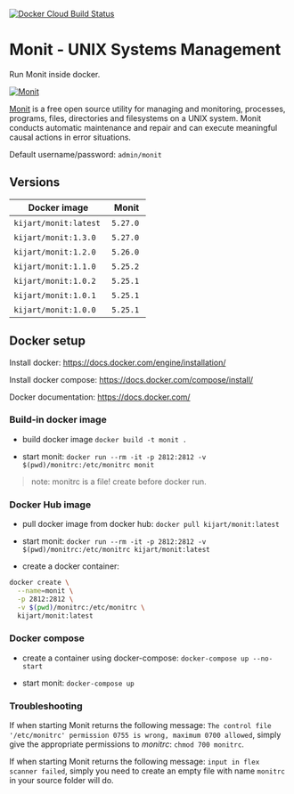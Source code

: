[![Docker Cloud Build Status](https://img.shields.io/docker/cloud/build/kijart/monit.svg)](https://hub.docker.com/r/kijart/monit)

# Monit - UNIX Systems Management

Run Monit inside docker.

[![Monit](https://mmonit.com/monit/img/logo.png)](https://mmonit.com/monit/)

[Monit](https://mmonit.com/monit/) is a free open source utility for managing and monitoring, processes, programs, files, directories and filesystems on a UNIX system. Monit conducts automatic maintenance and repair and can execute meaningful causal actions in error situations.

Default username/password: `admin/monit`

## Versions

| Docker image           | Monit     |
| ---------------------- | --------- |
| `kijart/monit:latest`  | `5.27.0`  |
| `kijart/monit:1.3.0`   | `5.27.0`  |
| `kijart/monit:1.2.0`   | `5.26.0`  |
| `kijart/monit:1.1.0`   | `5.25.2`  |
| `kijart/monit:1.0.2`   | `5.25.1`  |
| `kijart/monit:1.0.1`   | `5.25.1`  |
| `kijart/monit:1.0.0`   | `5.25.1`  |

## Docker setup

Install docker: <https://docs.docker.com/engine/installation/>

Install docker compose: <https://docs.docker.com/compose/install/>

Docker documentation: <https://docs.docker.com/>

### Build-in docker image

- build docker image `docker build -t monit .`

- start monit: `docker run --rm -it -p 2812:2812 -v $(pwd)/monitrc:/etc/monitrc monit`
> note: monitrc is a file! create before docker run.

### Docker Hub image

- pull docker image from docker hub: `docker pull kijart/monit:latest`

- start monit: `docker run --rm -it -p 2812:2812 -v $(pwd)/monitrc:/etc/monitrc kijart/monit:latest`

- create a docker container:

```bash
docker create \
  --name=monit \
  -p 2812:2812 \
  -v $(pwd)/monitrc:/etc/monitrc \
  kijart/monit:latest
```

### Docker compose

- create a container using docker-compose: `docker-compose up --no-start`

- start monit: `docker-compose up`

### Troubleshooting

If when starting Monit returns the following message: `The control file '/etc/monitrc' permission 0755 is wrong, maximum 0700 allowed`, simply give the appropriate permissions to _monitrc_: `chmod 700 monitrc`.

If when starting Monit returns the following message: `input in flex scanner failed`, simply you need to create an empty file with name `monitrc` in your source folder will do.
